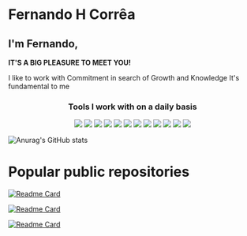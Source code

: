 # Fernando H Corrêa

## I'm Fernando,
**IT'S A BIG PLEASURE TO MEET YOU!**

I like to work with Commitment in search of Growth and Knowledge
It's fundamental to me

<div align="center">
    <h3 align="center">Tools I work with on a daily basis</h3>
    <div display="flex">
        <img src="https://img.shields.io/badge/node.js-6DA55F?style=for-the-badge&logo=node.js&logoColor=white"/>
        <img src="https://img.shields.io/badge/TypeScript-007ACC?style=for-the-badge&logo=typescript&logoColor=white"/>
        <img src="https://img.shields.io/badge/Express.js-black?style=for-the-badge&logo=express&logoColor=white"/>
        <img src="https://img.shields.io/badge/nestjs-ea2845?style=for-the-badge&logo=nestjs&logoColor=white"/>
        <img src="https://img.shields.io/badge/React-20232A?style=for-the-badge&logo=react&logoColor=61DAFB"/>
        <img src="https://img.shields.io/badge/Amazon_AWS-232F3E?style=for-the-badge&logo=amazon-aws&logoColor=white"/>
        <img src="https://img.shields.io/badge/Docker-00afff?style=for-the-badge&logo=docker&logoColor=white"/>
        <img src="https://img.shields.io/badge/MySQL-00000F?style=for-the-badge&logo=mysql&logoColor=white"/>
        <img src="https://img.shields.io/badge/MongoDB-4EA94B?style=for-the-badge&logo=mongodb&logoColor=white"/>
        <img src="https://img.shields.io/badge/-jest-%23C21325?style=for-the-badge&logo=jest&logoColor=white"/>
        <img src="https://img.shields.io/badge/php-%23777BB4?style=for-the-badge&logo=php&logoColor=white"/>
        <img src="https://img.shields.io/badge/laravel-%23C21325?style=for-the-badge&logo=laravel&logoColor=white"/>
    </div>
</div>

![Anurag's GitHub stats](https://github-readme-stats.vercel.app/api?username=fernandohcorrea&show_icons=true&count_private=true&theme=tokyonight)

# Popular public repositories
[![Readme Card](https://github-readme-stats.vercel.app/api/pin/?username=fernandohcorrea&theme=tokyonight&&repo=websocket-chat)](https://github.com/fernandohcorrea/websocket-chat)

[![Readme Card](https://github-readme-stats.vercel.app/api/pin/?username=fernandohcorrea&theme=tokyonight&&repo=FWGame)](https://github.com/fernandohcorrea/FWGame)

[![Readme Card](https://github-readme-stats.vercel.app/api/pin/?username=fernandohcorrea&theme=tokyonight&&repo=rpjs_meetup_3_projeto)](https://github.com/fernandohcorrea/rpjs_meetup_3_projeto)

<p align="center">
  <img src="https://komarev.com/ghpvc/?username=fernandohcorrea" alt="" />
</p>
<!--
# Langs
[![Top Langs](https://github-readme-stats.vercel.app/api/top-langs/?username=fernandohcorrea&theme=tokyonigh&layout=compact)](https://github.com/fernandohcorrea)

-->
